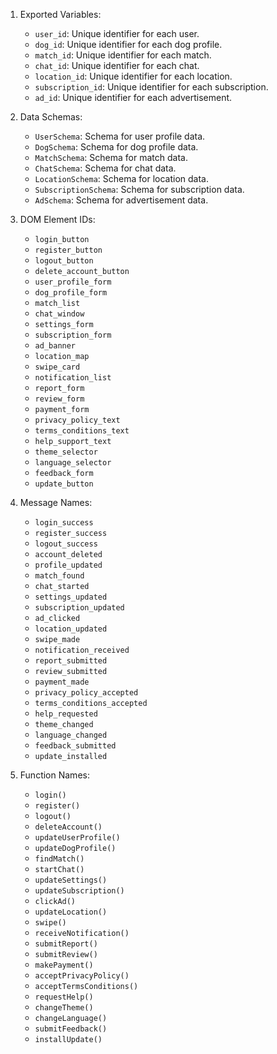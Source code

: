1. Exported Variables: 
   - `user_id`: Unique identifier for each user.
   - `dog_id`: Unique identifier for each dog profile.
   - `match_id`: Unique identifier for each match.
   - `chat_id`: Unique identifier for each chat.
   - `location_id`: Unique identifier for each location.
   - `subscription_id`: Unique identifier for each subscription.
   - `ad_id`: Unique identifier for each advertisement.

2. Data Schemas:
   - `UserSchema`: Schema for user profile data.
   - `DogSchema`: Schema for dog profile data.
   - `MatchSchema`: Schema for match data.
   - `ChatSchema`: Schema for chat data.
   - `LocationSchema`: Schema for location data.
   - `SubscriptionSchema`: Schema for subscription data.
   - `AdSchema`: Schema for advertisement data.

3. DOM Element IDs:
   - `login_button`
   - `register_button`
   - `logout_button`
   - `delete_account_button`
   - `user_profile_form`
   - `dog_profile_form`
   - `match_list`
   - `chat_window`
   - `settings_form`
   - `subscription_form`
   - `ad_banner`
   - `location_map`
   - `swipe_card`
   - `notification_list`
   - `report_form`
   - `review_form`
   - `payment_form`
   - `privacy_policy_text`
   - `terms_conditions_text`
   - `help_support_text`
   - `theme_selector`
   - `language_selector`
   - `feedback_form`
   - `update_button`

4. Message Names:
   - `login_success`
   - `register_success`
   - `logout_success`
   - `account_deleted`
   - `profile_updated`
   - `match_found`
   - `chat_started`
   - `settings_updated`
   - `subscription_updated`
   - `ad_clicked`
   - `location_updated`
   - `swipe_made`
   - `notification_received`
   - `report_submitted`
   - `review_submitted`
   - `payment_made`
   - `privacy_policy_accepted`
   - `terms_conditions_accepted`
   - `help_requested`
   - `theme_changed`
   - `language_changed`
   - `feedback_submitted`
   - `update_installed`

5. Function Names:
   - `login()`
   - `register()`
   - `logout()`
   - `deleteAccount()`
   - `updateUserProfile()`
   - `updateDogProfile()`
   - `findMatch()`
   - `startChat()`
   - `updateSettings()`
   - `updateSubscription()`
   - `clickAd()`
   - `updateLocation()`
   - `swipe()`
   - `receiveNotification()`
   - `submitReport()`
   - `submitReview()`
   - `makePayment()`
   - `acceptPrivacyPolicy()`
   - `acceptTermsConditions()`
   - `requestHelp()`
   - `changeTheme()`
   - `changeLanguage()`
   - `submitFeedback()`
   - `installUpdate()`